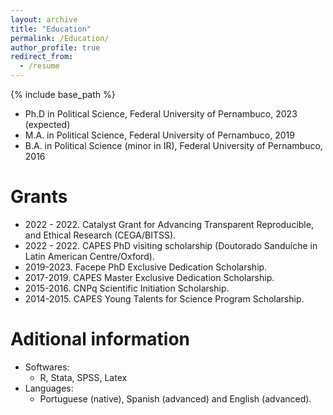 ```yaml
---
layout: archive
title: "Education"
permalink: /Education/
author_profile: true
redirect_from:
  - /resume
---
```


{% include base_path %}

* Ph.D in Political Science, Federal University of Pernambuco, 2023 (expected)
* M.A. in Political Science, Federal University of Pernambuco, 2019
* B.A. in Political Science (minor in IR), Federal University of Pernambuco, 2016


Grants
======
  * 2022 - 2022. Catalyst Grant for Advancing Transparent Reproducible, and Ethical Research (CEGA/BITSS).
  * 2022 - 2022. CAPES PhD visiting scholarship (Doutorado Sanduíche in Latin American Centre/Oxford).
  * 2019-2023. Facepe PhD Exclusive Dedication Scholarship.
  * 2017-2019. CAPES Master Exclusive Dedication Scholarship.
  * 2015-2016. CNPq Scientific Initiation Scholarship.
  * 2014-2015. CAPES Young Talents for Science Program Scholarship.

Aditional information
======
* Softwares:
  * R, Stata, SPSS, Latex
* Languages:
  * Portuguese (native), Spanish (advanced) and English (advanced).

